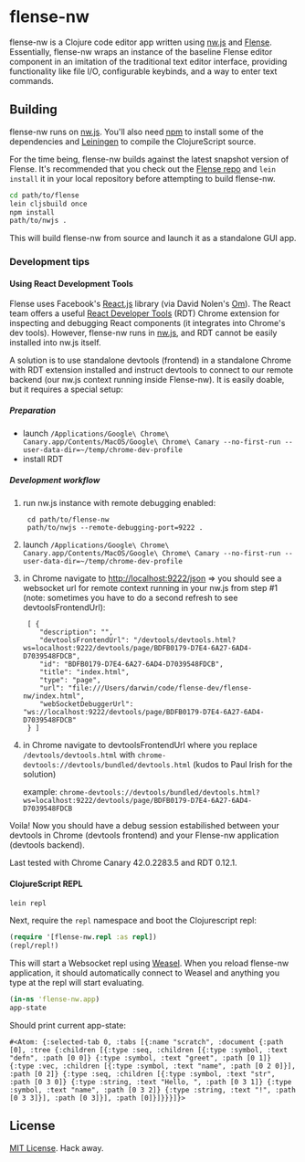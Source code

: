 # flense-nw

flense-nw is a Clojure code editor app written using [nw.js](http://nwjs.io/) and [Flense](https://github.com/mkremins/flense). Essentially, flense-nw wraps an instance of the baseline Flense editor component in an imitation of the traditional text editor interface, providing functionality like file I/O, configurable keybinds, and a way to enter text commands.

## Building

flense-nw runs on [nw.js](http://nwjs.io/). You'll also need [npm](https://www.npmjs.org/) to install some of the dependencies and [Leiningen](http://leiningen.org/) to compile the ClojureScript source.

For the time being, flense-nw builds against the latest snapshot version of Flense. It's recommended that you check out the [Flense repo](https://github.com/mkremins/flense) and `lein install` it in your local repository before attempting to build flense-nw.

```bash
cd path/to/flense
lein cljsbuild once
npm install
path/to/nwjs .
```

This will build flense-nw from source and launch it as a standalone GUI app.

### Development tips

#### Using React Development Tools

Flense uses Facebook's [React.js](https://github.com/facebook/react) library (via David Nolen's [Om](https://github.com/swannodette/om)). The React team offers a useful [React Developer Tools](https://github.com/facebook/react-devtools) (RDT) Chrome extension for inspecting and debugging React components (it integrates into Chrome's dev tools). However, flense-nw runs in [nw.js](https://github.com/nwjs/nw.js), and RDT cannot be easily installed into nw.js itself.

A solution is to use standalone devtools (frontend) in a standalone Chrome with RDT extension installed and instruct devtools to connect to our remote backend (our nw.js context running inside Flense-nw). It is easily doable, but it requires a special setup:

##### Preparation

  * launch `/Applications/Google\ Chrome\ Canary.app/Contents/MacOS/Google\ Chrome\ Canary --no-first-run --user-data-dir=~/temp/chrome-dev-profile`
  * install RDT
  
##### Development workflow

1. run nw.js instance with remote debugging enabled:

        cd path/to/flense-nw
        path/to/nwjs --remote-debugging-port=9222 .
        
2. launch `/Applications/Google\ Chrome\ Canary.app/Contents/MacOS/Google\ Chrome\ Canary --no-first-run --user-data-dir=~/temp/chrome-dev-profile`
3. in Chrome navigate to [http://localhost:9222/json](http://localhost:9222/json)
    => you should see a websocket url for remote context running in your nw.js from step #1 (note: sometimes you have to do a second refresh to see devtoolsFrontendUrl):

        [ {
           "description": "",
           "devtoolsFrontendUrl": "/devtools/devtools.html?ws=localhost:9222/devtools/page/BDFB0179-D7E4-6A27-6AD4-D7039548FDCB",
           "id": "BDFB0179-D7E4-6A27-6AD4-D7039548FDCB",
           "title": "index.html",
           "type": "page",
           "url": "file:///Users/darwin/code/flense-dev/flense-nw/index.html",
           "webSocketDebuggerUrl": "ws://localhost:9222/devtools/page/BDFB0179-D7E4-6A27-6AD4-D7039548FDCB"
        } ]
        
4. in Chrome navigate to devtoolsFrontendUrl where you replace `/devtools/devtools.html` with `chrome-devtools://devtools/bundled/devtools.html` (kudos to Paul Irish for the solution)
    
    example: `chrome-devtools://devtools/bundled/devtools.html?ws=localhost:9222/devtools/page/BDFB0179-D7E4-6A27-6AD4-D7039548FDCB`

Voila! Now you should have a debug session estabilished between your devtools in Chrome (devtools frontend) and your Flense-nw application (devtools backend).

Last tested with Chrome Canary 42.0.2283.5 and RDT 0.12.1.

#### ClojureScript REPL

```bash
lein repl
```

Next, require the `repl` namespace and boot the Clojurescript repl:

```clojure
(require '[flense-nw.repl :as repl])
(repl/repl!)
```

This will start a Websocket repl using [Weasel](https://github.com/tomjakubowski/weasel). When you reload flense-nw application, it should automatically connect to Weasel and anything you type at the repl will start evaluating.

```clojure
(in-ns 'flense-nw.app)
app-state
```

Should print current app-state:

    #<Atom: {:selected-tab 0, :tabs [{:name "scratch", :document {:path [0], :tree {:children [{:type :seq, :children [{:type :symbol, :text "defn", :path [0 0]} {:type :symbol, :text "greet", :path [0 1]} {:type :vec, :children [{:type :symbol, :text "name", :path [0 2 0]}], :path [0 2]} {:type :seq, :children [{:type :symbol, :text "str", :path [0 3 0]} {:type :string, :text "Hello, ", :path [0 3 1]} {:type :symbol, :text "name", :path [0 3 2]} {:type :string, :text "!", :path [0 3 3]}], :path [0 3]}], :path [0]}]}}}]}>

## License

[MIT License](http://opensource.org/licenses/MIT). Hack away.
